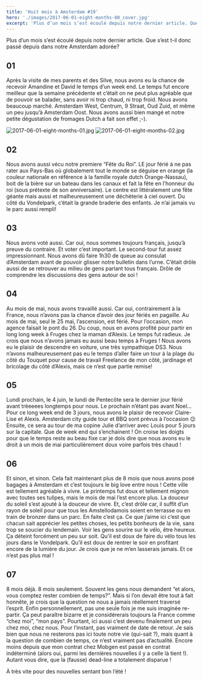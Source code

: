 ```yaml
---
title: 'Huit mois à Amsterdam #19'
hero: './images/2017-06-01-eight-months-00_cover.jpg'
excerpt: 'Plus d’un mois s’est écoulé depuis notre dernier article. Que s’est t-il donc passé depuis dans notre Amsterdam adorée? 01 Après la visite de mes parents et des Silve, nous avons eu la chance de recevoir Amandine et David le temps d’un week end. Le temps fut encore meilleur que la semaine précédente et c’était'
---
```


Plus d’un mois s’est écoulé depuis notre dernier article. Que s’est t-il donc passé depuis dans notre Amsterdam adorée?

## 01

Après la visite de mes parents et des Silve, nous avons eu la chance de recevoir Amandine et David le temps d’un week end. Le temps fut encore meilleur que la semaine précédente et c’était on ne peut plus agréable que de pouvoir se balader, sans avoir ni trop chaud, ni trop froid. Nous avons beaucoup marché. Amsterdam West, Centrum, 9 Straat, Oud Zuid, et même un peu jusqu’à Amsterdam Oost. Nous avons aussi bien mangé et notre petite dégustation de fromages Dutch a fait son effet ;-).

<img alt="2017-06-01-eight-months-01.jpg" src="./images/2017-06-01-eight-months-01.jpg">
<img alt="2017-06-01-eight-months-02.jpg" src="./images/2017-06-01-eight-months-02.jpg">

## 02

Nous avons aussi vécu notre premiere “Fête du Roi”. LE jour férié à ne pas rater aux Pays-Bas où globalement tout le monde se déguise en orange (la couleur nationale en référence à la famille royale dutch Orange-Nassau), boit de la bière sur un bateau dans les canaux et fait la fête en l’honneur du roi (sous prétexte de son anniversaire). Le centre est littéralement une fête géante mais aussi et malheureusement une déchèterie à ciel ouvert. Du côté du Vondelpark, c’était la grande braderie des enfants. Je n’ai jamais vu le parc aussi rempli!

## 03

Nous avons voté aussi. Car oui, nous sommes toujours français, jusqu’à preuve du contraire. Et voter c’est important. Le second-tour fut assez impressionnant. Nous avons dû faire 1h30 de queue au consulat d’Amsterdam avant de pouvoir glisser notre bulletin dans l’urne. C’était drôle aussi de se retrouver au milieu de gens parlant tous français. Drôle de comprendre les discussions des gens autour de soi !

## 04

Au mois de mai, nous avons travaillé aussi. Car oui, contrairement à la France, nous n’avons pas la chance d’avoir des jour fériés en pagaille. Au mois de mai, seul le 25 mai, l’ascension, est férié. Pour l’occasion, mon agence faisait le pont du 26. Du coup, nous en avons profité pour partir en long long week à Fruges chez la maman d’Alexis. Le temps fut radieux. Je crois que nous n’avons jamais eu aussi beau temps à Fruges ! Nous avons eu le plaisir de descendre en voiture, une très sympathique DS3. Nous n’avons malheureusement pas eu le temps d’aller faire un tour à la plage du côté du Touquet pour cause de travail Freelance de mon côté, jardinage et bricolage du côté d’Alexis, mais ce n’est que partie remise!

## 05

Lundi prochain, le 4 juin, le lundi de Pentecôte sera le dernier jour férié avant trèeeees longtemps pour nous. Le prochain n’étant pas avant Noel... Pour ce long week end de 3 jours, nous avons le plaisir de recevoir Claire-Lise et Alexis. Amsterdam city guide tour et BBQ sont prévus à l’occasion 😉 Ensuite, ce sera au tour de ma copine Julie d’arriver avec Louis pour 5 jours sur la capitale. Que de week end qui s’enchainent ! On croise les doigts pour que le temps reste au beau fixe car je dois dire que nous avons eu le droit à un mois de mai particulièrement doux voire parfois très chaud !

## 06

Et sinon, et sinon.
Cela fait maintenant plus de 8 mois que nous avons posé bagages à Amsterdam et c’est toujours le big love entre nous ! Cette ville est tellement agréable à vivre. Le printemps fut doux et tellement mignon avec toutes ses tulipes, mais le mois de mai l’est encore plus. La douceur du soleil s’est ajouté à la douceur de vivre. Et, c’est drôle car, il suffit d’un rayon de soleil pour que tous les Amstellodamois soient en terrasse ou en train de bronzer dans un parc. En faite c’est ça. Ce que j’aime ici c’est que chacun sait apprécier les petites choses, les petits bonheurs de la vie, sans trop se soucier du lendemain. Voir les gens sourire sur le vélo, être heureux. Ça déteint forcément un peu sur soit. Qu’il est doux de faire du vélo tous les jours dans le Vondelpark. Qu’il est doux de rentrer le soir en profitant encore de la lumière du jour. Je crois que je ne m’en lasserais jamais. Et ce n’est pas plus mal !

## 07

8 mois déjà. 8 mois seulement. Souvent les gens nous demandent “et alors, vous comptez rester combien de temps?”. Mais si l’on devait être tout à fait honnête, je crois que la question ne nous a jamais réellement traversé l’esprit. Enfin personnellement, pas une seule fois je me suis imaginée re-partir. Ça peut paraître bizarre et je considérerais toujours la France comme “chez moi”, “mon pays”. Pourtant, ici aussi c’est devenu finalement un peu chez moi, chez nous. Pour l’instant, pas vraiment de date de retour. Je sais bien que nous ne resterons pas ici toute notre vie (qui-sait ?), mais quant à la question de combien de temps, ce n’est vraiment pas d’actualité. Encore moins depuis que mon contrat chez Mobgen est passé en contrat indéterminé (alors oui, parmi les dernières nouvelles il y a celle là tient !). Autant vous dire, que la (fausse) dead-line a totalement disparue !

À très vite pour des nouvelles sentant bon l’été !
